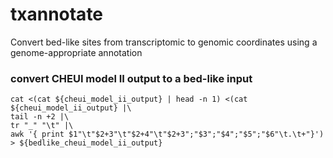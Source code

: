 # txannotate
Convert bed-like sites from transcriptomic to genomic coordinates using a genome-appropriate annotation


### convert CHEUI model II output to a bed-like input
```
cat <(cat ${cheui_model_ii_output} | head -n 1) <(cat ${cheui_model_ii_output} |\
tail -n +2 |\
tr "_" "\t" |\
awk '{ print $1"\t"$2+3"\t"$2+4"\t"$2+3";"$3";"$4";"$5";"$6"\t.\t+"}') > ${bedlike_cheui_model_ii_output}
```
